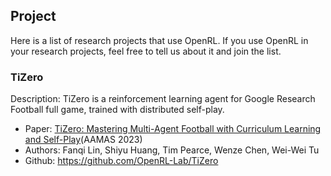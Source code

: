 ## Project

Here is a list of research projects that use OpenRL. 
If you use OpenRL in your research projects, feel free to tell us about it and join the list.

### TiZero

Description: TiZero is a reinforcement learning agent for Google Research Football full game, trained with distributed self-play.

- Paper: [TiZero: Mastering Multi-Agent Football with Curriculum Learning and Self-Play](https://arxiv.org/abs/2302.07515)(AAMAS 2023)
- Authors: Fanqi Lin, Shiyu Huang, Tim Pearce, Wenze Chen, Wei-Wei Tu
- Github: https://github.com/OpenRL-Lab/TiZero


